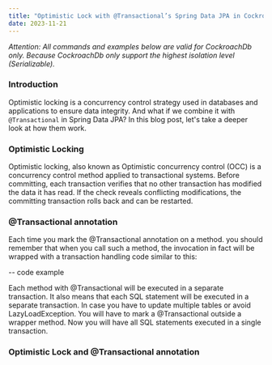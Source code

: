 ```yaml
---
title: "Optimistic Lock with @Transactional’s Spring Data JPA in Cockroach Database"
date: 2023-11-21
---
```


_Attention: All commands and examples below are valid for CockroachDb only. Because CockroachDb only support the highest isolation level (Serializable)._

### Introduction

Optimistic locking is a concurrency control strategy used in databases and applications to ensure data integrity. And what if we combine it with `@Transactional` in Spring Data JPA? 
In this blog post, let's take a deeper look at how them work.

### Optimistic Locking
Optimistic locking, also known as Optimistic concurrency control (OCC) is a concurrency control method applied to transactional systems.
Before committing, each transaction verifies that no other transaction has modified the data it has read. If the check reveals conflicting modifications, the committing transaction rolls back and can be restarted.



### @Transactional annotation

Each time you mark the @Transactional annotation on a method. you should remember that when you call such a method, the invocation in fact will be wrapped with a transaction handling code similar to this:

-- code example

Each method with @Transactional will be executed in a separate transaction. It also means that each SQL statement will be executed in a separate transaction.
In case you have to update multiple tables or avoid LazyLoadException. You will have to mark a @Transactional outside a wrapper method. Now you will have all SQL statements executed in a single transaction.

### Optimistic Lock and @Transactional annotation
